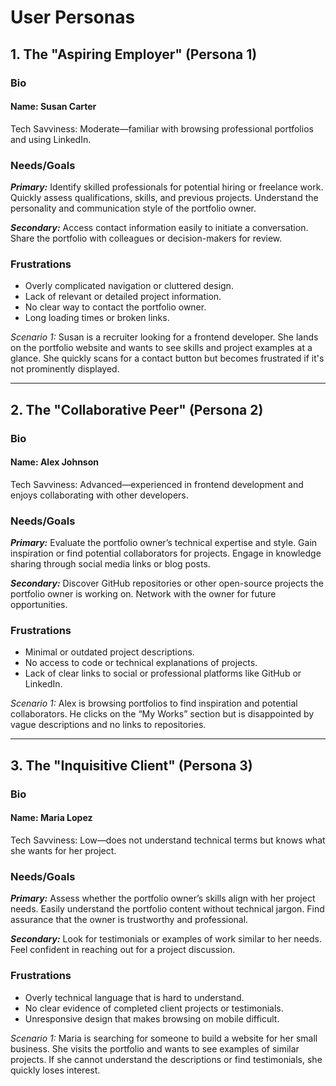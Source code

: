 # User Personas

## 1. The "Aspiring Employer" (Persona 1)

### Bio

#### Name: Susan Carter

Tech Savviness: Moderate—familiar with browsing professional portfolios and
using LinkedIn.

### Needs/Goals

**_Primary:_** Identify skilled professionals for potential hiring or freelance
work. Quickly assess qualifications, skills, and previous projects. Understand
the personality and communication style of the portfolio owner.

**_Secondary:_** Access contact information easily to initiate a conversation.
Share the portfolio with colleagues or decision-makers for review.

### Frustrations

- Overly complicated navigation or cluttered design.
- Lack of relevant or detailed project information.
- No clear way to contact the portfolio owner.
- Long loading times or broken links.

_Scenario 1:_ Susan is a recruiter looking for a frontend developer. She lands
on the portfolio website and wants to see skills and project examples at a
glance. She quickly scans for a contact button but becomes frustrated if it's
not prominently displayed.

---

## 2. The "Collaborative Peer" (Persona 2)

### Bio

#### Name: Alex Johnson

Tech Savviness: Advanced—experienced in frontend development and enjoys
collaborating with other developers.

### Needs/Goals

**_Primary:_** Evaluate the portfolio owner’s technical expertise and style.
Gain inspiration or find potential collaborators for projects. Engage in
knowledge sharing through social media links or blog posts.

**_Secondary:_** Discover GitHub repositories or other open-source projects the
portfolio owner is working on. Network with the owner for future opportunities.

### Frustrations

- Minimal or outdated project descriptions.
- No access to code or technical explanations of projects.
- Lack of clear links to social or professional platforms like GitHub or
  LinkedIn.

_Scenario 1:_ Alex is browsing portfolios to find inspiration and potential
collaborators. He clicks on the “My Works” section but is disappointed by vague
descriptions and no links to repositories.

---

## 3. The "Inquisitive Client" (Persona 3)

### Bio

#### Name: Maria Lopez

Tech Savviness: Low—does not understand technical terms but knows what she wants
for her project.

### Needs/Goals

**_Primary:_** Assess whether the portfolio owner’s skills align with her
project needs. Easily understand the portfolio content without technical jargon.
Find assurance that the owner is trustworthy and professional.

**_Secondary:_** Look for testimonials or examples of work similar to her needs.
Feel confident in reaching out for a project discussion.

### Frustrations

- Overly technical language that is hard to understand.
- No clear evidence of completed client projects or testimonials.
- Unresponsive design that makes browsing on mobile difficult.

_Scenario 1:_ Maria is searching for someone to build a website for her small
business. She visits the portfolio and wants to see examples of similar
projects. If she cannot understand the descriptions or find testimonials, she
quickly loses interest.
